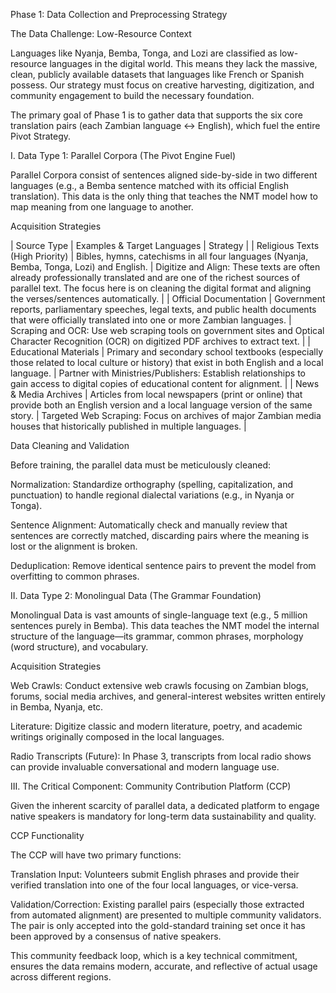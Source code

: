 Phase 1: Data Collection and Preprocessing Strategy

The Data Challenge: Low-Resource Context

Languages like Nyanja, Bemba, Tonga, and Lozi are classified as low-resource languages in the digital world. This means they lack the massive, clean, publicly available datasets that languages like French or Spanish possess. Our strategy must focus on creative harvesting, digitization, and community engagement to build the necessary foundation.

The primary goal of Phase 1 is to gather data that supports the six core translation pairs (each Zambian language $\leftrightarrow$ English), which fuel the entire Pivot Strategy.

I. Data Type 1: Parallel Corpora (The Pivot Engine Fuel)

Parallel Corpora consist of sentences aligned side-by-side in two different languages (e.g., a Bemba sentence matched with its official English translation). This data is the only thing that teaches the NMT model how to map meaning from one language to another.

Acquisition Strategies

| Source Type | Examples & Target Languages | Strategy |
| Religious Texts (High Priority) | Bibles, hymns, catechisms in all four languages (Nyanja, Bemba, Tonga, Lozi) and English. | Digitize and Align: These texts are often already professionally translated and are one of the richest sources of parallel text. The focus here is on cleaning the digital format and aligning the verses/sentences automatically. |
| Official Documentation | Government reports, parliamentary speeches, legal texts, and public health documents that were officially translated into one or more Zambian languages. | Scraping and OCR: Use web scraping tools on government sites and Optical Character Recognition (OCR) on digitized PDF archives to extract text. |
| Educational Materials | Primary and secondary school textbooks (especially those related to local culture or history) that exist in both English and a local language. | Partner with Ministries/Publishers: Establish relationships to gain access to digital copies of educational content for alignment. |
| News & Media Archives | Articles from local newspapers (print or online) that provide both an English version and a local language version of the same story. | Targeted Web Scraping: Focus on archives of major Zambian media houses that historically published in multiple languages. |

Data Cleaning and Validation

Before training, the parallel data must be meticulously cleaned:

Normalization: Standardize orthography (spelling, capitalization, and punctuation) to handle regional dialectal variations (e.g., in Nyanja or Tonga).

Sentence Alignment: Automatically check and manually review that sentences are correctly matched, discarding pairs where the meaning is lost or the alignment is broken.

Deduplication: Remove identical sentence pairs to prevent the model from overfitting to common phrases.

II. Data Type 2: Monolingual Data (The Grammar Foundation)

Monolingual Data is vast amounts of single-language text (e.g., 5 million sentences purely in Bemba). This data teaches the NMT model the internal structure of the language—its grammar, common phrases, morphology (word structure), and vocabulary.

Acquisition Strategies

Web Crawls: Conduct extensive web crawls focusing on Zambian blogs, forums, social media archives, and general-interest websites written entirely in Bemba, Nyanja, etc.

Literature: Digitize classic and modern literature, poetry, and academic writings originally composed in the local languages.

Radio Transcripts (Future): In Phase 3, transcripts from local radio shows can provide invaluable conversational and modern language use.

III. The Critical Component: Community Contribution Platform (CCP)

Given the inherent scarcity of parallel data, a dedicated platform to engage native speakers is mandatory for long-term data sustainability and quality.

CCP Functionality

The CCP will have two primary functions:

Translation Input: Volunteers submit English phrases and provide their verified translation into one of the four local languages, or vice-versa.

Validation/Correction: Existing parallel pairs (especially those extracted from automated alignment) are presented to multiple community validators. The pair is only accepted into the gold-standard training set once it has been approved by a consensus of native speakers.

This community feedback loop, which is a key technical commitment, ensures the data remains modern, accurate, and reflective of actual usage across different regions.
